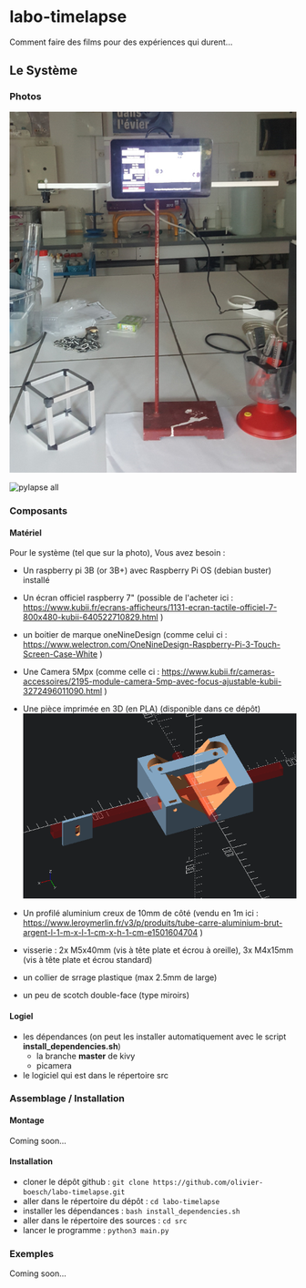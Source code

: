 # labo-timelapse
Comment faire des films pour des expériences qui durent...

## Le Système

### Photos

![pylapse all](https://raw.githubusercontent.com/olivier-boesch/labo-timelapse/main/media/v1_complete.jpg)

![pylapse all](https://raw.githubusercontent.com/olivier-boesch/labo-timelapse/main/media/v1_screen.jpg)


### Composants

#### Matériel

Pour le système (tel que sur la photo), Vous avez besoin :

* Un raspberry pi 3B (or 3B+) avec Raspberry Pi OS (debian buster) installé
* Un écran officiel raspberry 7" (possible de l'acheter ici : https://www.kubii.fr/ecrans-afficheurs/1131-ecran-tactile-officiel-7-800x480-kubii-640522710829.html )
* un boitier de marque oneNineDesign (comme celui ci : https://www.welectron.com/OneNineDesign-Raspberry-Pi-3-Touch-Screen-Case-White )
* Une Camera 5Mpx (comme celle ci : https://www.kubii.fr/cameras-accessoires/2195-module-camera-5mp-avec-focus-ajustable-kubii-3272496011090.html )

* Une pièce imprimée en 3D (en PLA) (disponible dans ce dépôt)
![pylapse mount](https://raw.githubusercontent.com/olivier-boesch/labo-timelapse/main/media/pylapse_mount.png)

* Un profilé aluminium creux de 10mm de côté (vendu en 1m ici : https://www.leroymerlin.fr/v3/p/produits/tube-carre-aluminium-brut-argent-l-1-m-x-l-1-cm-x-h-1-cm-e1501604704 )

* visserie : 2x M5x40mm (vis à tête plate et écrou à oreille), 3x M4x15mm (vis à tête plate et écrou standard)

* un collier de srrage plastique (max 2.5mm de large)

* un peu de scotch double-face (type miroirs)

#### Logiel

* les dépendances (on peut les installer automatiquement avec le script **install_dependencies.sh**)
    * la branche **master** de kivy
    * picamera
* le logiciel qui est dans le répertoire src

### Assemblage / Installation

#### Montage

Coming soon...

#### Installation

* cloner le dépôt github : `git clone https://github.com/olivier-boesch/labo-timelapse.git`
* aller dans le répertoire du dépôt : `cd labo-timelapse`
* installer les dépendances : `bash install_dependencies.sh`
* aller dans le répertoire des sources : `cd src`
* lancer le programme : `python3 main.py`

### Exemples

Coming soon...

